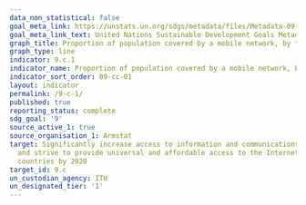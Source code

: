 ```yaml
---
data_non_statistical: false
goal_meta_link: https://unstats.un.org/sdgs/metadata/files/Metadata-09-0C-01.pdf
goal_meta_link_text: United Nations Sustainable Development Goals Metadata (pdf 663kB)
graph_title: Proportion of population covered by a mobile network, by technology
graph_type: line
indicator: 9.c.1
indicator_name: Proportion of population covered by a mobile network, by technology
indicator_sort_order: 09-cc-01
layout: indicator
permalink: /9-c-1/
published: true
reporting_status: complete
sdg_goal: '9'
source_active_1: true
source_organisation_1: Armstat
target: Significantly increase access to information and communications technology
  and strive to provide universal and affordable access to the Internet in least developed
  countries by 2020
target_id: 9.c
un_custodian_agency: ITU
un_designated_tier: '1'
---
```

